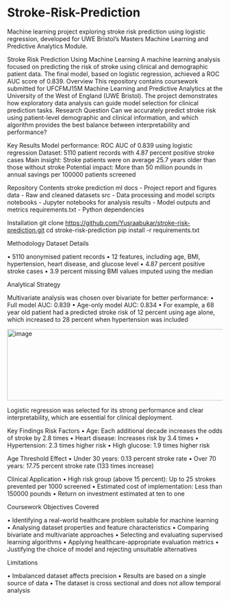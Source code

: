# Stroke-Risk-Prediction
Machine learning project exploring stroke risk prediction using logistic regression, developed for UWE Bristol’s Masters Machine Learning and Predictive Analytics Module.

Stroke Risk Prediction Using Machine Learning
A machine learning analysis focused on predicting the risk of stroke using clinical and demographic patient data. The final model, based on logistic regression, achieved a ROC AUC score of 0.839.
Overview
This repository contains coursework submitted for UFCFMJ15M Machine Learning and Predictive Analytics at the University of the West of England (UWE Bristol). The project demonstrates how exploratory data analysis can guide model selection for clinical prediction tasks.
Research Question
Can we accurately predict stroke risk using patient-level demographic and clinical information, and which algorithm provides the best balance between interpretability and performance?

Key Results
Model performance: ROC AUC of 0.839 using logistic regression
Dataset: 5110 patient records with 4.87 percent positive stroke cases
Main insight: Stroke patients were on average 25.7 years older than those without stroke
Potential impact: More than 50 million pounds in annual savings per 100000 patients screened

Repository Contents
stroke prediction ml
docs	- Project report and figures
data - 	Raw and cleaned datasets
src	- Data processing and model scripts
notebooks -	Jupyter notebooks for analysis
results - Model outputs and metrics
requirements.txt -	Python dependencies


Installation
git clone https://github.com/Yusraabukar/stroke-risk-prediction.git
cd stroke-risk-prediction
pip install -r requirements.txt


Methodology
Dataset Details

•	5110 anonymised patient records
•	12 features, including age, BMI, hypertension, heart disease, and glucose level
•	4.87 percent positive stroke cases
•	3.9 percent missing BMI values imputed using the median


Analytical Strategy

Multivariate analysis was chosen over bivariate for better performance:
•	Full model AUC: 0.839
•	Age-only model AUC: 0.834
•	For example, a 68 year old patient had a predicted stroke risk of 12 percent using age alone, which increased to 28 percent when hypertension was included

<img width="791" height="167" alt="image" src="https://github.com/user-attachments/assets/0f80157e-1670-4b34-8e55-11214b026a16" />

Logistic regression was selected for its strong performance and clear interpretability, which are essential for clinical deployment.

Key Findings
Risk Factors
•	Age: Each additional decade increases the odds of stroke by 2.8 times
•	Heart disease: Increases risk by 3.4 times
•	Hypertension: 2.3 times higher risk
•	High glucose: 1.9 times higher risk

Age Threshold Effect
•	Under 30 years: 0.13 percent stroke rate
•	Over 70 years: 17.75 percent stroke rate (133 times increase)

Clinical Application
•	High risk group (above 15 percent): Up to 25 strokes prevented per 1000 screened
•	Estimated cost of implementation: Less than 150000 pounds
•	Return on investment estimated at ten to one

Coursework Objectives Covered

•	Identifying a real-world healthcare problem suitable for machine learning
•	Analysing dataset properties and feature characteristics
•	Comparing bivariate and multivariate approaches
•	Selecting and evaluating supervised learning algorithms
•	Applying healthcare-appropriate evaluation metrics
•	Justifying the choice of model and rejecting unsuitable alternatives

Limitations

•	Imbalanced dataset affects precision
•	Results are based on a single source of data
•	The dataset is cross sectional and does not allow temporal analysis
